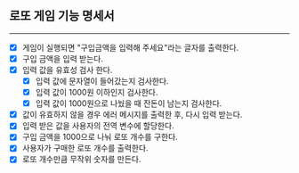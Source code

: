 ## 로또 게임 기능 명세서

---

- [x] 게임이 실행되면 "구입금액을 입력해 주세요"라는 글자를 출력한다.
- [x] 구입 금액을 입력 받는다.
- [x] 입력 값을 유효성 검사 한다.
  - [x] 입력 값에 문자열이 들어갔는지 검사한다.
  - [x] 입력 값이 1000원 이하인지 검사한다.
  - [x] 입력 값이 1000원으로 나눴을 때 잔돈이 남는지 검사한다.
- [x] 값이 유효하지 않을 경우 에러 메시지를 출력한 후, 다시 입력 받는다.
- [x] 입력 받은 값을 사용자의 전역 변수에 할당한다.
- [x] 구입 금액을 1000으로 나눠 로또 개수를 구한다.
- [x] 사용자가 구매한 로또 개수를 출력한다.
- [x] 로또 개수만큼 무작위 숫자를 만든다.